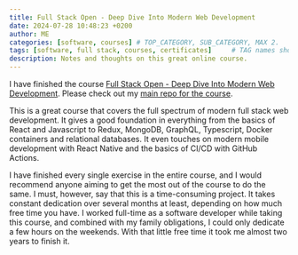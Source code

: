 ```yaml
---
title: Full Stack Open - Deep Dive Into Modern Web Development
date: 2024-07-28 10:48:23 +0200
author: ME
categories: [software, courses] # TOP_CATEGORY, SUB_CATEGORY, MAX 2.
tags: [software, full stack, courses, certificates]     # TAG names should always be lowercase.
description: Notes and thoughts on this great online course.
---
```


I have finished the course [Full Stack Open - Deep Dive Into Modern Web Development](https://fullstackopen.com/en/).
Please check out my [main repo for the course](https://github.com/aljazkovac/fullstackopen-part0-to-part9-react-graphql-ts).

This is a great course that covers the full spectrum of modern full stack web development. It gives a good foundation 
in everything from the basics of React and Javascript to Redux, MongoDB, GraphQL, Typescript, Docker containers and relational databases. 
It even touches on modern mobile development with React Native and the basics of CI/CD with GitHub Actions.

I have finished every single exercise in the entire course, and I would recommend anyone aiming to get the most out of the course
to do the same. I must, however, say that this is a time-consuming project.
It takes constant dedication over several months at least, depending on how much free time you have. I worked full-time
as a software developer while taking this course, and combined with my family obligations, I could only dedicate a few hours
on the weekends. With that little free time it took me almost two years to finish it.

[//]: # (In this post I will summarize and review the entire course, hoping to provide some valuable information to others who)

[//]: # (are going down the same road.)

